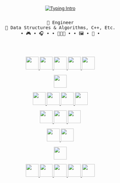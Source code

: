 <br>
<div align='center'>
<a href="https://git.io/typing-svg" ><img src="https://readme-typing-svg.demolab.com?font=Fira+Code&duration=2500&pause=300&repeat=false&multiline=False&width=200&height=70&lines=.+.+%F0%9F%91%8B+Hey+There;.+.+.+I'm+Tes;.+.+Night+%F0%9F%A6%89;.+.+Coding+++%F0%9F%A7%99;.+.+Jack+of+Many;.+Master+of+Some!" alt="Typing Intro"/></a>

<pre>
<p style='text-align:center'>💼 Engineer
📖 Data Structures & Algorithms, C++, Etc.
• 🎮 • 🎧 • • 👩🏻‍💻 • • 🖼️ • 🎥 •
</pre>
<br>
<p style='text-align:center'>
<a href='https://www.python.org/' target='_blank'>
<img src="https://icon.icepanel.io/Technology/svg/Python.svg" width='40'/>
</a>
<a href='https://www.javascript.com/' target='_blank'>
<img src="https://icon.icepanel.io/Technology/svg/JavaScript.svg" width='40' />
</a>
<a href='https://developer.mozilla.org/en-US/docs/Web/Guide/HTML/HTML5' target='_blank'>
<img src="https://icon.icepanel.io/Technology/svg/HTML5.svg" width='40'/>
</a>
<a href='https://developer.mozilla.org/en-US/docs/Web/CSS/CSS3' target='_blank'>
<img src="https://icon.icepanel.io/Technology/svg/CSS3.svg" width='40'/>
</a>
<a href='https://www.markdownguide.org/' target='_blank'>
<img src="https://icon.icepanel.io/Technology/png-shadow-512/Markdown.png" width='40'/>
</a>
</p>
<p style='text-align:center'>
<a href='https://nodejs.org/' target='_blank'>
<img src="https://icon.icepanel.io/Technology/svg/Node.js.svg" width='40'/>
</a>
</p>
<p style='text-align:center'>
<a href='https://getbootstrap.com/' target='_blank'>
<img src="https://icon.icepanel.io/Technology/svg/Bootstrap.svg" width='40'/>
</a>
<a href='https://react-bootstrap.github.io/' target='_blank'>
<img src="https://icon.icepanel.io/Technology/svg/React-Bootstrap.svg" width='40'/>
</a>
<a href='https://plotly.com/' target='_blank'>
<img src="https://icon.icepanel.io/Technology/svg/Ploty.svg" width='40'/>
</a>
<a href='https://flask.palletsprojects.com/en/stable/' target='_blank'>
<img src="https://icon.icepanel.io/Technology/png-shadow-512/Flask.png" width='40'/>
</a>
</p>
<p style='text-align:center'>
<a href='https://www.sqlite.org/index.html' target='_blank'>
<img src="https://icon.icepanel.io/Technology/png-shadow-512/SQLite.png" width='40'/>
</a>
<a href='https://www.mysql.com/' target='_blank'>
<img src="https://icon.icepanel.io/Technology/svg/MySQL.svg" width='40'/>
</a>
<a href='https://pandas.pydata.org/' target='_blank'>
<img src="https://icon.icepanel.io/Technology/png-shadow-512/Pandas.png" width='40'/>
</a>
</p>
<p style='text-align:center'>
<a href='https://www.gnu.org/software/bash/' target='_blank'>
<img src="https://icon.icepanel.io/Technology/png-shadow-512/Bash.png" width='40'/>
</a>
<a href='https://learn.microsoft.com/en-us/windows/terminal/' target='_blank'>
<img src="https://icon.icepanel.io/Technology/png-shadow-512/Powershell.png" width='40'/>
</a>
</p>
<p style='text-align:center'>
<a href='https://code.visualstudio.com/' target='_blank'>
<img src="https://icon.icepanel.io/Technology/svg/Visual-Studio-Code-%28VS-Code%29.svg" width='40'/>
</a>
</p>
<p style='text-align:center'>
<a href='https://learn.microsoft.com/en-us/windows/whats-new/windows-11-overview' target='_blank'>
<img src="https://icon.icepanel.io/Technology/svg/Windows-11.svg" width='40'/>
</a>
<a href='https://www.linux.org/' target='_blank'>
<img src="https://icon.icepanel.io/Technology/png-shadow-512/Linux.png" width='40'/>
</a>
<a href='https://www.kali.org/' target='_blank'>
<img src="https://img.icons8.com/?size=100&id=101665&format=png&color=000000" width='40'/>
</a>
<a href='https://www.apple.com/' target='_blank'>
<img src="https://icon.icepanel.io/Technology/png-shadow-512/Apple.png" width='40'/>
</a>
<a href='https://www.android.com/' target='_blank'>
<img src="https://icon.icepanel.io/Technology/svg/Android.svg" width='40'/>
</a>
</p>
</div>
